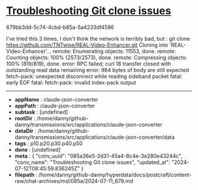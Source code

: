 # [Troubleshooting Git clone issues](https://claude.ai/chat/085a36e5-2d31-45a4-8c4e-3e280e43244c)

679bb3dd-5c74-4cbd-b85a-5a4233df4586

I've tried this 3 times, I don't think the network is terribly bad, but :
git clone https://github.com/TNTwise/REAL-Video-Enhancer.git
Cloning into 'REAL-Video-Enhancer'...
remote: Enumerating objects: 11553, done.
remote: Counting objects: 100% (2573/2573), done.
remote: Compressing objects: 100% (819/819), done.
error: RPC failed; curl 18 transfer closed with outstanding read data remaining
error: 984 bytes of body are still expected
fetch-pack: unexpected disconnect while reading sideband packet
fatal: early EOF
fatal: fetch-pack: invalid index-pack output

---

* **appName** : claude-json-converter
* **appPath** : claude-json-converter
* **subtask** : [undefined]
* **rootDir** : /home/danny/github-danny/transmissions/src/applications/claude-json-converter
* **dataDir** : /home/danny/github-danny/transmissions/src/applications/claude-json-converter/data
* **tags** : p10.p20.p30.p40.p50
* **done** : [undefined]
* **meta** : {
  "conv_uuid": "085a36e5-2d31-45a4-8c4e-3e280e43244c",
  "conv_name": "Troubleshooting Git clone issues",
  "updated_at": "2024-07-12T08:45:59.836245Z"
}
* **filepath** : /home/danny/github-danny/hyperdata/docs/postcraft/content-raw/chat-archives/md/085a/2024-07-11_679.md